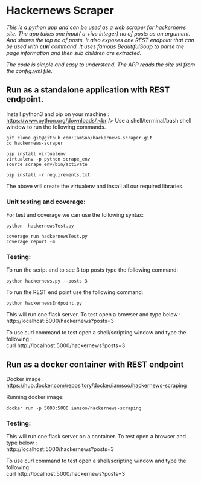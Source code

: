 # Hackernews Scraper


*This is a python app and can be used as a web scraper for hackernews site. The app takes one input( a +ive integer) no of posts as an argument.*
*And shows the top no of posts. It also exposes one REST endpoint that can be used with <b>curl</b> command.*
*It uses famous BeautifulSoup to parse the page information and then sub children are extracted.*

*The code is simple and easy to understand. The APP reads the site url from the config.yml file.*


## Run as a standalone application with REST endpoint.
Install python3 and pip on your machine : https://www.python.org/downloads/.<br />
Use a shell/terminal/bash shell window to run the following commands.<br />

```
git clone git@github.com:IamSoo/hackernews-scraper.git
cd hackernews-scraper

pip install virtualenv
virtualenv -p python scrape_env
source scrape_env/bin/activate

pip install -r requirements.txt

```
The above will create the virtualenv and install all our required libraries.<br />

### Unit testing and coverage:</br>
For test and coverage we can use the following syntax:</br>

```
python  hackernewsTest.py

coverage run hackernewsTest.py
coverage report -m
```
### Testing:</br>
To run the script and to see 3 top posts type the following command:
```
python hackernews.py --posts 3

```
To run the REST end point use the following command:
```
python hackernewsEndpoint.py

```
This will run one flask server. To test open a browser and type below :<br/>
http://localhost:5000/hackernews?posts=3

To use curl command to test open a shell/scripting window and type the following :<br/>
curl http://localhost:5000/hackernews?posts=3


## Run as a docker container with REST endpoint
Docker image : https://hub.docker.com/repository/docker/iamsoo/hackernews-scraping

Running docker image:

```
docker run -p 5000:5000 iamsoo/hackernews-scraping

```
### Testing:</br>

This will run one flask server on a container. To test open a browser and type below :<br/>
http://localhost:5000/hackernews?posts=3

To use curl command to test open a shell/scripting window and type the following :<br/>
curl http://localhost:5000/hackernews?posts=3
